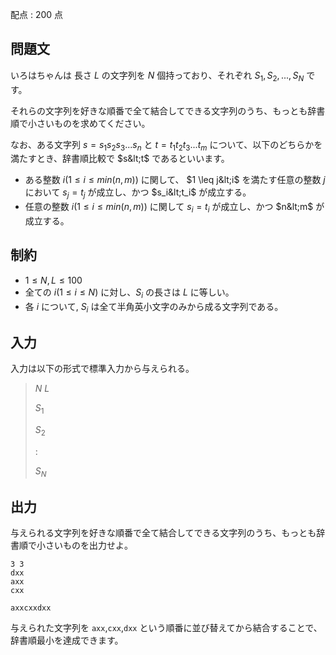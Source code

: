 配点 : $200$ 点

## 問題文

いろはちゃんは 長さ $L$ の文字列を $N$ 個持っており、それぞれ $S_1, S_2, ..., S_N$ です。

それらの文字列を好きな順番で全て結合してできる文字列のうち、もっとも辞書順で小さいものを求めてください。

なお、ある文字列 $s=s_1s_2s_3$...$s_n$ と $t=t_1t_2t_3$...$t_m$ について、以下のどちらかを満たすとき、辞書順比較で $s&lt;t$ であるといいます。

- ある整数 $i(1 \leq i \leq min(n,m))$ に関して、 $1 \leq j&lt;i$ を満たす任意の整数 $j$ において $s_j = t_j$ が成立し、かつ $s_i&lt;t_i$ が成立する。
- 任意の整数 $i(1 \leq i \leq min(n,m))$ に関して $s_i = t_i$ が成立し、かつ $n&lt;m$ が成立する。

## 制約

- $1 \leq N, L \leq 100$
- 全ての $i (1 \leq i \leq N)$ に対し、$S_i$ の長さは $L$ に等しい。
- 各 $i$ について, $S_i$ は全て半角英小文字のみから成る文字列である。

## 入力

入力は以下の形式で標準入力から与えられる。

> $N$ $L$
> 
> $S_1$
> 
> $S_2$
> 
> :
> 
> $S_N$

## 出力

与えられる文字列を好きな順番で全て結合してできる文字列のうち、もっとも辞書順で小さいものを出力せよ。

```input1
3 3
dxx
axx
cxx
```

```output1
axxcxxdxx
```

与えられた文字列を `axx`,`cxx`,`dxx` という順番に並び替えてから結合することで、辞書順最小を達成できます。